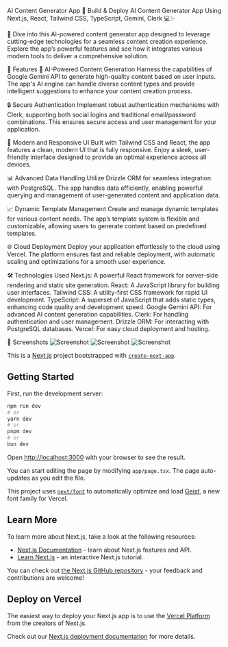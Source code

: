 AI Content Generator App 🚀
Build & Deploy AI Content Generator App Using Next.js, React, Tailwind CSS, TypeScript, Gemini, Clerk 💻✨

🎉 Dive into this AI-powered content generator app designed to leverage cutting-edge technologies for a seamless content creation experience. Explore the app’s powerful features and see how it integrates various modern tools to deliver a comprehensive solution.

🌟 Features
🧠 AI-Powered Content Generation
Harness the capabilities of Google Gemini API to generate high-quality content based on user inputs. The app's AI engine can handle diverse content types and provide intelligent suggestions to enhance your content creation process.

🔒 Secure Authentication
Implement robust authentication mechanisms with Clerk, supporting both social logins and traditional email/password combinations. This ensures secure access and user management for your application.

🎨 Modern and Responsive UI
Built with Tailwind CSS and React, the app features a clean, modern UI that is fully responsive. Enjoy a sleek, user-friendly interface designed to provide an optimal experience across all devices.

📊 Advanced Data Handling
Utilize Drizzle ORM for seamless integration with PostgreSQL. The app handles data efficiently, enabling powerful querying and management of user-generated content and application data.

📈 Dynamic Template Management
Create and manage dynamic templates for various content needs. The app’s template system is flexible and customizable, allowing users to generate content based on predefined templates.

🌐 Cloud Deployment
Deploy your application effortlessly to the cloud using Vercel. The platform ensures fast and reliable deployment, with automatic scaling and optimizations for a smooth user experience.


🛠️ Technologies Used
Next.js: A powerful React framework for server-side rendering and static site generation.
React: A JavaScript library for building user interfaces.
Tailwind CSS: A utility-first CSS framework for rapid UI development.
TypeScript: A superset of JavaScript that adds static types, enhancing code quality and development speed.
Google Gemini API: For advanced AI content generation capabilities.
Clerk: For handling authentication and user management.
Drizzle ORM: For interacting with PostgreSQL databases.
Vercel: For easy cloud deployment and hosting.

📸 Screenshots
![Screenshot](public/screenshot184.png)
![Screenshot](public/screenshot185.png)
![Screenshot](public/screenshot186.png)







This is a [Next.js](https://nextjs.org) project bootstrapped with [`create-next-app`](https://nextjs.org/docs/app/api-reference/cli/create-next-app).

## Getting Started

First, run the development server:

```bash
npm run dev
# or
yarn dev
# or
pnpm dev
# or
bun dev
```

Open [http://localhost:3000](http://localhost:3000) with your browser to see the result.

You can start editing the page by modifying `app/page.tsx`. The page auto-updates as you edit the file.

This project uses [`next/font`](https://nextjs.org/docs/app/building-your-application/optimizing/fonts) to automatically optimize and load [Geist](https://vercel.com/font), a new font family for Vercel.

## Learn More

To learn more about Next.js, take a look at the following resources:

- [Next.js Documentation](https://nextjs.org/docs) - learn about Next.js features and API.
- [Learn Next.js](https://nextjs.org/learn) - an interactive Next.js tutorial.

You can check out [the Next.js GitHub repository](https://github.com/vercel/next.js) - your feedback and contributions are welcome!

## Deploy on Vercel

The easiest way to deploy your Next.js app is to use the [Vercel Platform](https://vercel.com/new?utm_medium=default-template&filter=next.js&utm_source=create-next-app&utm_campaign=create-next-app-readme) from the creators of Next.js.

Check out our [Next.js deployment documentation](https://nextjs.org/docs/app/building-your-application/deploying) for more details.
